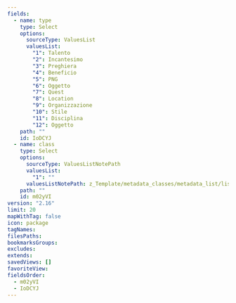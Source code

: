 ```yaml
---
fields:
  - name: type
    type: Select
    options:
      sourceType: ValuesList
      valuesList:
        "1": Talento
        "2": Incantesimo
        "3": Preghiera
        "4": Beneficio
        "5": PNG
        "6": Oggetto
        "7": Quest
        "8": Location
        "9": Organizzazione
        "10": Stile
        "11": Disciplina
        "12": Oggetto
    path: ""
    id: IoDCYJ
  - name: class
    type: Select
    options:
      sourceType: ValuesListNotePath
      valuesList:
        "1": ""
      valuesListNotePath: z_Template/metadata_classes/metadata_list/list_of_classi.md
    path: ""
    id: m02yVI
version: "2.16"
limit: 20
mapWithTag: false
icon: package
tagNames:
filesPaths:
bookmarksGroups:
excludes:
extends:
savedViews: []
favoriteView:
fieldsOrder:
  - m02yVI
  - IoDCYJ
---
```

